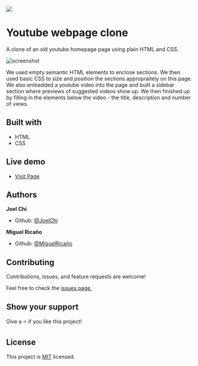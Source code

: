 ![](https://img.shields.io/badge/Microverse-blueviolet)

# Youtube webpage clone

A clone of an old youtube homepage page using plain HTML and CSS.

![screenshot](../main/screenshot/screenshot.png) 

We used empty semantic HTML elements to enclose sections. We then used basic CSS to size and position the sections appropraitely on this page. We also embedded a youtube video into the page and built a sidebar section where previews of suggested videos show up. We then finished up by filling in the elements below the video - the title, description and number of views.

## Built with

  - HTML
  - CSS


## Live demo

- [Visit Page](https://abongsjoel.github.io/youtube-homepage-clone/)


## Authors
<p><strong>Joel Chi</strong></p>
<ul>
  <li>Github: <a href="https://github.com/abongsjoel">@JoelChi</a>
</ul>
<p><strong>Miguel Ricaño</strong></p>
<ul>
  <li>Github: <a href="https://github.com/mricanho">@MiguelRicaño</a>
</ul>
  
<h2>Contributing</h2>
<p>Contributions, issues, and feature requests are welcome!<p>
<p>Feel free to check the <a href="https://github.com/mricanho/Youtube-clone/issues/3">issues page.</a></p>
 
<h2>Show your support</h2>
Give a ⭐️ if you like this project!
  
<h2>License</h2>
  <p>This project is <a href="https://github.com/mricanho/Youtube-clone/blob/featureDev/license.txt">MIT</a> licensed.</p>
    
  
  


